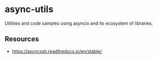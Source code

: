 # async-utils

Utilities and code samples using asyncio and its ecosystem of libraries.

## Resources

- https://asyncssh.readthedocs.io/en/stable/